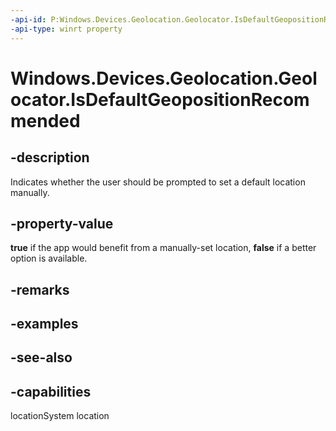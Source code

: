 ```yaml
---
-api-id: P:Windows.Devices.Geolocation.Geolocator.IsDefaultGeopositionRecommended
-api-type: winrt property
---
```


<!-- Property syntax
public bool IsDefaultGeopositionRecommended { get; }
-->

# Windows.Devices.Geolocation.Geolocator.IsDefaultGeopositionRecommended

## -description
Indicates whether the user should be prompted to set a default location manually.

## -property-value
**true** if the app would benefit from a manually-set location, **false** if a better option is available.

## -remarks

## -examples

## -see-also


## -capabilities
locationSystem
location
